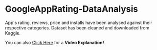 # GoogleAppRating-DataAnalysis
App's rating, reviews, price and installs have been analysed against their respective categories. Dataset has been cleaned and downloaded from Kaggle.

You can also [Click Here](https://www.youtube.com/watch?v=exqjWW3_BTY) for a **Video Explanation!**
